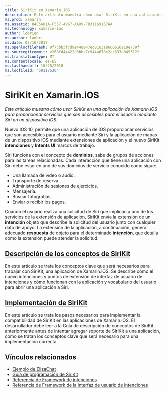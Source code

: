 ```yaml
---
title: SiriKit en Xamarin.iOS
description: Este artículo muestra cómo usar SiriKit en una aplicación de Xamarin.iOS para proporcionar servicios que son accesibles para el usuario mediante Siri en un dispositivo iOS.
ms.prod: xamarin
ms.assetid: 84E5681A-F557-4967-AA99-F831169157AA
ms.technology: xamarin-ios
author: lobrien
ms.author: laobri
ms.date: 03/16/2017
ms.openlocfilehash: 9f7cbb3f7d9e448947ec8163a8660616910e750f
ms.sourcegitcommit: e268fd44422d0bbc7c944a678e2cc633a0493122
ms.translationtype: MT
ms.contentlocale: es-ES
ms.lasthandoff: 10/25/2018
ms.locfileid: "50117530"
---
```

# <a name="sirikit-in-xamarinios"></a>SiriKit en Xamarin.iOS

_Este artículo muestra cómo usar SiriKit en una aplicación de Xamarin.iOS para proporcionar servicios que son accesibles para el usuario mediante Siri en un dispositivo iOS._

Nuevo IOS 10, permite que una aplicación de iOS proporcionar servicios que son accesibles para el usuario mediante Siri y la aplicación de mapas de un dispositivo iOS mediante extensiones de aplicación y el nuevo SiriKit **intenciones** y **Intents UI** marcos de trabajo.

Siri funciona con el concepto de **dominios**, sabe de grupos de acciones para las tareas relacionadas. Cada interacción que tiene una aplicación con Siri debe estar en uno de sus dominios de servicio conocido como sigue:

- Una llamada de vídeo o audio.
- Transporte de reserva.
- Administración de sesiones de ejercicios.
- Mensajería.
- Buscar fotografías.
- Enviar o recibir los pagos.

Cuando el usuario realiza una solicitud de Siri que implican a uno de los servicios de la extensión de aplicación, SiriKit envía la extensión de un **intención** objeto que describe la solicitud del usuario junto con cualquier dato de apoyo. La extensión de la aplicación, a continuación, genera adecuado **respuesta** de objeto para el determinado **intención**, que detalla cómo la extensión puede atender la solicitud.

## <a name="understanding-sirikit-conceptsiosplatformsirikitunderstanding-sirikitmd"></a>[Descripción de los conceptos de SiriKit](~/ios/platform/sirikit/understanding-sirikit.md)

En este artículo se trata los conceptos clave que será necesarios para trabajar con SiriKit, una aplicación de Xamarin.iOS. Se describe cómo el nuevo intenciones y puntos de extensión de interfaz de usuario de intenciones y cómo funcionan con la aplicación y vocabulario del usuario para abrir una aplicación a Siri.

## <a name="implementing-sirikitiosplatformsirikitimplementing-sirikitmd"></a>[Implementación de SiriKit](~/ios/platform/sirikit/implementing-sirikit.md)

En este artículo se trata los pasos necesarios para implementar la compatibilidad de SiriKit en las aplicaciones de Xamarin.iOS. El desarrollador debe leer a la Guía de descripción de conceptos de SiriKit anteriormente antes de intentar agregar soporte de SiriKit a una aplicación, como se tratan los conceptos clave que será necesario para una implementación correcta.





## <a name="related-links"></a>Vínculos relacionados

- [Ejemplo de ElizaChat](https://developer.xamarin.com/samples/monotouch/ios10/ElizaChat/)
- [Guía de programación de SiriKit](https://developer.apple.com/library/prerelease/content/documentation/Intents/Conceptual/SiriIntegrationGuide/index.html)
- [Referencia de Framework de intenciones](https://developer.apple.com/reference/intents)
- [Referencia de Framework de la interfaz de usuario de intenciones](https://developer.apple.com/reference/intentsui)
